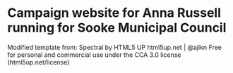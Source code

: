 # Campaign website for Anna Russell running for Sooke Municipal Council

Modified template from:
Spectral by HTML5 UP
html5up.net | @ajlkn
Free for personal and commercial use under the CCA 3.0 license (html5up.net/license)





